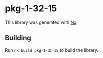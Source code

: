 # pkg-1-32-15

This library was generated with [Nx](https://nx.dev).

## Building

Run `nx build pkg-1-32-15` to build the library.
